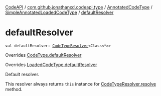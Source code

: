 [CodeAPI](../../../index.md) / [com.github.jonathanxd.codeapi.type](../../index.md) / [AnnotatedCodeType](../index.md) / [SimpleAnnotatedLoadedCodeType](index.md) / [defaultResolver](.)

# defaultResolver

`val defaultResolver: `[`CodeTypeResolver`](../../-code-type-resolver/index.md)`<Class<*>>`

Overrides [CodeType.defaultResolver](../../-code-type/default-resolver.md)

Overrides [LoadedCodeType.defaultResolver](../../-loaded-code-type/default-resolver.md)

Default resolver.

This resolver always returns `this` instance for [CodeTypeResolver.resolve](../../-code-type-resolver/resolve.md) method.

